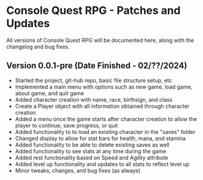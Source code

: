 # Console Quest RPG - Patches and Updates
All versions of Console Quest RPG will be documented here, along with the changelog and bug fixes.

## Version 0.0.1-pre (Date Finished - 02/??/2024)
- Started the project, git-hub repo, basic file structure setup, etc
- Implemented a main menu with options such as new game, load game, about game, and quit game
- Added character creation with name, race, birthsign, and class
- Create a Player object with all information obtained through character creation
- Added a menu once the game starts after character creation to allow the player to continue, save progress, or quit
- Added functionality to to load an existing character in the "saves" folder
- Changed display to allow for stat bars for health, mana, and stamina
- Added functionality to be able to delete existing saves as well
- Added functionality to see stats at any time during the game
- Added rest functionality based on Speed and Agility attribute
- Added level up functionality and updates to all stats to reflect level up
- Minor tweaks, changes, and bug fixes (as always)